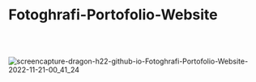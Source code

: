 # Fotoghrafi-Portofolio-Website

<br>


<br>

![screencapture-dragon-h22-github-io-Fotoghrafi-Portofolio-Website-2022-11-21-00_41_24](https://user-images.githubusercontent.com/88390970/202930349-90cce9a2-32db-452d-afb5-4145e11bcba0.png)
